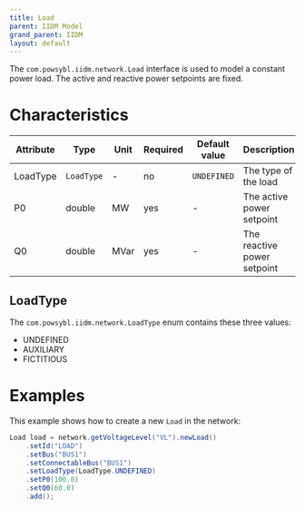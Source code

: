 ```yaml
---
title: Load
parent: IIDM Model
grand_parent: IIDM
layout: default
---
```


The `com.powsybl.iidm.network.Load` interface is used to model a constant power load. The active and reactive power
setpoints are fixed.

# Characteristics

| Attribute | Type | Unit | Required | Default value | Description |
| --------- | ---- | ---- |-------- | ------------- | ----------- |
| LoadType | `LoadType` | - | no | `UNDEFINED` | The type of the load |
| P0 | double | MW | yes | - | The active power setpoint |
| Q0 | double | MVar | yes | - | The reactive power setpoint |

## LoadType
The `com.powsybl.iidm.network.LoadType` enum contains these three values:
- UNDEFINED
- AUXILIARY
- FICTITIOUS

# Examples
This example shows how to create a new `Load` in the network:
```java
Load load = network.getVoltageLevel("VL").newLoad()
    .setId("LOAD")
    .setBus("BUS1")
    .setConnectableBus("BUS1")
    .setLoadType(LoadType.UNDEFINED)
    .setP0(100.0)
    .setQ0(60.0)
    .add();
```
